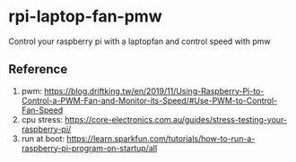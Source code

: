# rpi-laptop-fan-pmw
 Control your raspberry pi with a laptopfan and control speed with pmw


## Reference 
1. pwm: https://blog.driftking.tw/en/2019/11/Using-Raspberry-Pi-to-Control-a-PWM-Fan-and-Monitor-its-Speed/#Use-PWM-to-Control-Fan-Speed 
2. cpu stress: https://core-electronics.com.au/guides/stress-testing-your-raspberry-pi/
3. run at boot: https://learn.sparkfun.com/tutorials/how-to-run-a-raspberry-pi-program-on-startup/all
